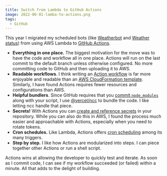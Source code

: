 ```yaml
---
title: Switch from Lambda to GitHub Actions
image: 2022-06-01-lamba-to-actions.png
tags:
  - GitHub
---
```


This year I migrated my scheduled bots (like [Weatherbot](https://github.com/katydecorah/weatherbot/pull/21/files) and [Weather status](https://github.com/katydecorah/weather-status/pull/11)) from using AWS Lambda to [GitHub Actions](https://docs.github.com/en/actions).

- **Everything in one place.** The biggest motivation for the move was to have the code and workflow all in one place. Actions will run on the last commit to the default branch unless otherwise configured. No more committing code to GitHub and then uploading it to AWS.
- **Readable workflows**. I think writing an [Action workflow](https://docs.github.com/en/actions/using-workflows) is far more enjoyable and readable than an [AWS CloudFormation template](https://docs.aws.amazon.com/cloudformation/index.html). Similarly, I have found Actions requires fewer resources and configurations than AWS.
- **Helpful bundlers**. Since GitHub requires that you [commit `node_modules`](https://docs.github.com/en/actions/creating-actions/creating-a-javascript-action#commit-tag-and-push-your-action-to-github) along with your script, I use [@vercel/ncc](https://github.com/vercel/ncc) to bundle the code. I like letting ncc handle that piece.
- **Secrets!** With Actions you can [create and reference secrets](https://docs.github.com/en/actions/security-guides/encrypted-secrets) in your repository. While you can also do this in AWS, I found the process much easier and approachable with Actions, especially when you need to rotate tokens.
- **Cron schedules.** Like Lambda, Actions offers [cron scheduling](https://docs.github.com/en/actions/using-workflows/events-that-trigger-workflows#schedule) among its many triggers.
- **Step by step.** I like how Actions are modularized into steps. I can piece together other Actions or run a shell script.

Actions wins at allowing the developer to quickly test and iterate. As soon as I commit code, I can see if my workflow succeeded (or failed) within a minute. All that adds to the delight of building.
